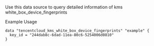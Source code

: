 Use this data source to query detailed information of kms white_box_device_fingerprints

Example Usage

```hcl
data "tencentcloud_kms_white_box_device_fingerprints" "example" {
  key_id = "244dab8c-6dad-11ea-80c6-5254006d0810"
}
```
